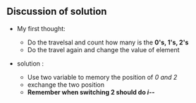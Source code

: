## Discussion of solution

- My first thought:
    - Do the travelsal and count how many is the **0's, 1's, 2's**
    - Do the travel again and change the value of element

- solution :
    - Use two variable to memory the position of _0 and 2_
    - exchange the two position 
    - **Remember when switching 2 should do _i--_**